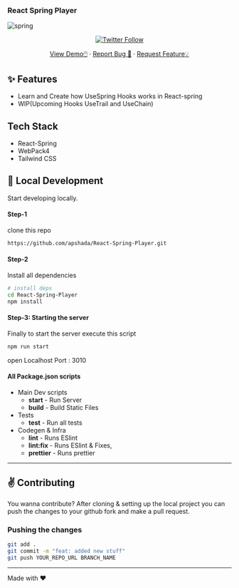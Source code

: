 
<br />

<h3>React Spring Player</h3>

![spring](https://user-images.githubusercontent.com/49001649/118778245-837d2c80-b8a7-11eb-9135-aafd4f0d0851.PNG)

<p align="center">
  <a href="https://react-spring-player.netlify.app/">
  
  <p align="center">
    <img alt="Twitter Follow" src="https://img.shields.io/twitter/follow/apshada1?style=social" />
  </p>

  <p align="center">
    <a href="https://react-spring-player.netlify.app/">View Demo🖱️</a>
    ·
    <a href="https://github.com/apshada/React-Spring-Player/issues">Report Bug 🐛</a>
    ·
    <a href="https://github.com/apshada/React-Spring-Player/issues">Request Feature💡</a>
  </p>
</p>


## ✨ Features

- Learn and Create how UseSpring Hooks works in React-spring
- WIP(Upcoming Hooks UseTrail and UseChain)

## Tech Stack

- React-Spring
- WebPack4
- Tailwind CSS

## :rocket: Local Development

Start developing locally.

#### Step-1

clone this repo

```sh
https://github.com/apshada/React-Spring-Player.git
```

#### Step-2

Install all dependencies

```sh
# install deps
cd React-Spring-Player
npm install
```

#### Step-3: Starting the server

Finally to start the server execute this script

```sh
npm run start
```
open Localhost Port : 3010

#### All Package.json scripts

- Main Dev scripts
  - **start** - Run Server
  - **build** - Build Static Files
- Tests
  - **test** - Run all tests
- Codegen & Infra
  - **lint** - Runs ESlint
  - **lint:fix** - Runs ESlint & Fixes,
  - **prettier** - Runs prettier

---

## :v: Contributing

You wanna contribute?
After cloning & setting up the local project you can push the changes to your github fork and make a pull request.

### Pushing the changes

```bash
git add .
git commit -m "feat: added new stuff"
git push YOUR_REPO_URL BRANCH_NAME
```

---

Made with :heart:
